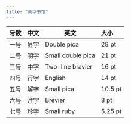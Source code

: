 ```yaml
---
title: "美华书馆"
---
```


| 号数 | 中文 | 英文              | 大小   |
| ---- | ---- | ----------------- |:------ |
| 一号 | 显字 | Double pica       | 28 pt   |
| 二号 | 明字 | Small double pica | 21 pt   |
| 三号 | 中字 | Two-line bravier  | 16 pt   |
| 四号 | 行字 | English           | 14 pt   |
| 五号 | 解字 | Small pica        | 10.5 pt |
| 六号 | 注字 | Brevier           | 8 pt    |
| 七号 | 珍字 | Small ruby        | 5.25 pt |

